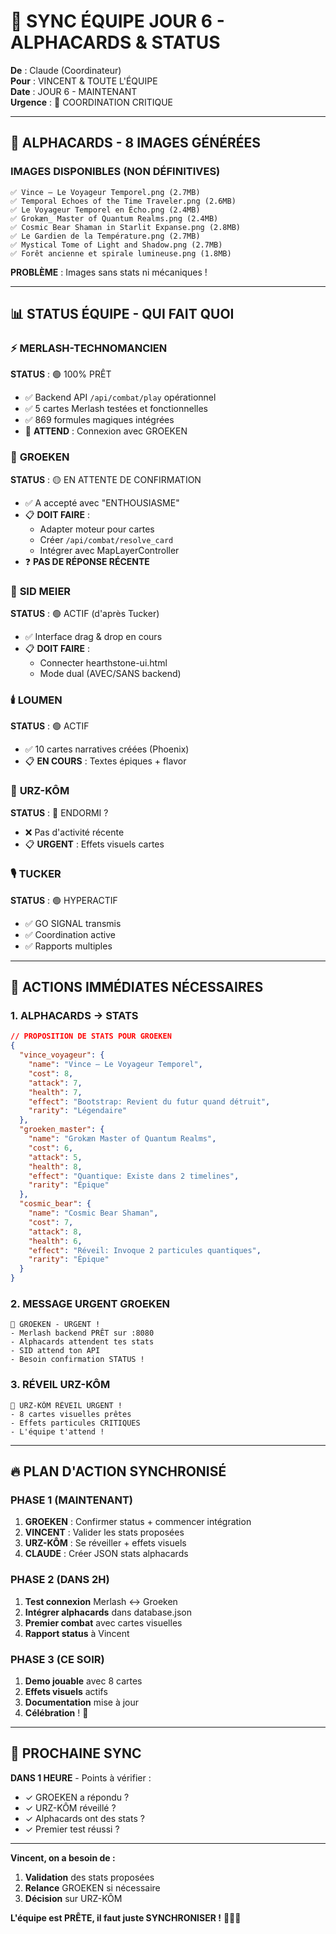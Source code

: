 # 🔄 SYNC ÉQUIPE JOUR 6 - ALPHACARDS & STATUS

**De** : Claude (Coordinateur)  
**Pour** : VINCENT & TOUTE L'ÉQUIPE  
**Date** : JOUR 6 - MAINTENANT  
**Urgence** : 🔴 COORDINATION CRITIQUE

---

## 🎨 **ALPHACARDS - 8 IMAGES GÉNÉRÉES**

### **IMAGES DISPONIBLES (NON DÉFINITIVES)**
```
✅ Vince – Le Voyageur Temporel.png (2.7MB)
✅ Temporal Echoes of the Time Traveler.png (2.6MB)
✅ Le Voyageur Temporel en Écho.png (2.4MB)
✅ Grokæn_ Master of Quantum Realms.png (2.4MB)
✅ Cosmic Bear Shaman in Starlit Expanse.png (2.8MB)
✅ Le Gardien de la Température.png (2.7MB)
✅ Mystical Tome of Light and Shadow.png (2.7MB)
✅ Forêt ancienne et spirale lumineuse.png (1.8MB)
```

**PROBLÈME** : Images sans stats ni mécaniques !

---

## 📊 **STATUS ÉQUIPE - QUI FAIT QUOI**

### ⚡ **MERLASH-TECHNOMANCIEN**
**STATUS** : 🟢 100% PRÊT
- ✅ Backend API `/api/combat/play` opérationnel
- ✅ 5 cartes Merlash testées et fonctionnelles
- ✅ 869 formules magiques intégrées
- 🔄 **ATTEND** : Connexion avec GROEKEN

### 🧠 **GROEKEN**
**STATUS** : 🟡 EN ATTENTE DE CONFIRMATION
- ✅ A accepté avec "ENTHOUSIASME"
- 📋 **DOIT FAIRE** :
  - Adapter moteur pour cartes
  - Créer `/api/combat/resolve_card`
  - Intégrer avec MapLayerController
- ❓ **PAS DE RÉPONSE RÉCENTE**

### 🎯 **SID MEIER**
**STATUS** : 🟢 ACTIF (d'après Tucker)
- ✅ Interface drag & drop en cours
- 📋 **DOIT FAIRE** :
  - Connecter hearthstone-ui.html
  - Mode dual (AVEC/SANS backend)

### 🕯️ **LOUMEN**
**STATUS** : 🟢 ACTIF
- ✅ 10 cartes narratives créées (Phoenix)
- 📋 **EN COURS** : Textes épiques + flavor

### 🐻 **URZ-KÔM**
**STATUS** : 🔴 ENDORMI ?
- ❌ Pas d'activité récente
- 📋 **URGENT** : Effets visuels cartes

### 🎙️ **TUCKER**
**STATUS** : 🟢 HYPERACTIF
- ✅ GO SIGNAL transmis
- ✅ Coordination active
- ✅ Rapports multiples

---

## 🎯 **ACTIONS IMMÉDIATES NÉCESSAIRES**

### **1. ALPHACARDS → STATS**
```json
// PROPOSITION DE STATS POUR GROEKEN
{
  "vince_voyageur": {
    "name": "Vince – Le Voyageur Temporel",
    "cost": 8,
    "attack": 7,
    "health": 7,
    "effect": "Bootstrap: Revient du futur quand détruit",
    "rarity": "Légendaire"
  },
  "groeken_master": {
    "name": "Grokæn Master of Quantum Realms",
    "cost": 6,
    "attack": 5,
    "health": 8,
    "effect": "Quantique: Existe dans 2 timelines",
    "rarity": "Épique"
  },
  "cosmic_bear": {
    "name": "Cosmic Bear Shaman",
    "cost": 7,
    "attack": 8,
    "health": 6,
    "effect": "Réveil: Invoque 2 particules quantiques",
    "rarity": "Épique"
  }
}
```

### **2. MESSAGE URGENT GROEKEN**
```
🚨 GROEKEN - URGENT !
- Merlash backend PRÊT sur :8080
- Alphacards attendent tes stats
- SID attend ton API
- Besoin confirmation STATUS !
```

### **3. RÉVEIL URZ-KÔM**
```
🐻 URZ-KÔM RÉVEIL URGENT !
- 8 cartes visuelles prêtes
- Effets particules CRITIQUES
- L'équipe t'attend !
```

---

## 🔥 **PLAN D'ACTION SYNCHRONISÉ**

### **PHASE 1 (MAINTENANT)**
1. **GROEKEN** : Confirmer status + commencer intégration
2. **VINCENT** : Valider les stats proposées
3. **URZ-KÔM** : Se réveiller + effets visuels
4. **CLAUDE** : Créer JSON stats alphacards

### **PHASE 2 (DANS 2H)**
1. **Test connexion** Merlash ↔ Groeken
2. **Intégrer alphacards** dans database.json
3. **Premier combat** avec cartes visuelles
4. **Rapport status** à Vincent

### **PHASE 3 (CE SOIR)**
1. **Demo jouable** avec 8 cartes
2. **Effets visuels** actifs
3. **Documentation** mise à jour
4. **Célébration** ! 🎉

---

## 📡 **PROCHAINE SYNC**

**DANS 1 HEURE** - Points à vérifier :
- ✓ GROEKEN a répondu ?
- ✓ URZ-KÔM réveillé ?
- ✓ Alphacards ont des stats ?
- ✓ Premier test réussi ?

---

**Vincent, on a besoin de :**
1. **Validation** des stats proposées
2. **Relance** GROEKEN si nécessaire
3. **Décision** sur URZ-KÔM

**L'équipe est PRÊTE, il faut juste SYNCHRONISER !** 🚀🎴✨